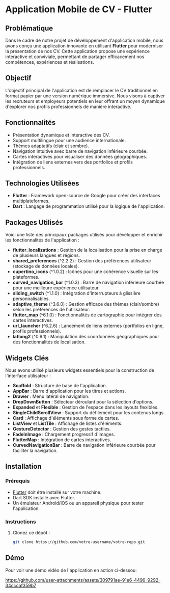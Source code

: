 # Application Mobile de CV - Flutter

## Problématique
Dans le cadre de notre projet de développement d'application mobile, nous avons conçu une application innovante en utilisant **Flutter** pour moderniser la présentation de nos CV. Cette application propose une expérience interactive et conviviale, permettant de partager efficacement nos compétences, expériences et réalisations.

## Objectif
L'objectif principal de l'application est de remplacer le CV traditionnel en format papier par une version numérique immersive. Nous visons à captiver les recruteurs et employeurs potentiels en leur offrant un moyen dynamique d'explorer nos profils professionnels de manière interactive.

## Fonctionnalités
- Présentation dynamique et interactive des CV.
- Support multilingue pour une audience internationale.
- Thèmes adaptatifs (clair et sombre).
- Navigation intuitive avec barre de navigation inférieure courbée.
- Cartes interactives pour visualiser des données géographiques.
- Intégration de liens externes vers des portfolios et profils professionnels.

## Technologies Utilisées
- **Flutter** : Framework open-source de Google pour créer des interfaces multiplateformes.
- **Dart** : Langage de programmation utilisé pour la logique de l'application.

## Packages Utilisés
Voici une liste des principaux packages utilisés pour développer et enrichir les fonctionnalités de l'application :

- **flutter_localizations** : Gestion de la localisation pour la prise en charge de plusieurs langues et régions.
- **shared_preferences** (^2.2.2) : Gestion des préférences utilisateur (stockage de données locales).
- **cupertino_icons** (^1.0.2) : Icônes pour une cohérence visuelle sur les plateformes.
- **curved_navigation_bar** (^1.0.3) : Barre de navigation inférieure courbée pour une meilleure expérience utilisateur.
- **sliding_switch** (^1.1.0) : Intégration d'interrupteurs à glissière personnalisables.
- **adaptive_theme** (^3.6.0) : Gestion efficace des thèmes (clair/sombre) selon les préférences de l'utilisateur.
- **flutter_map** (^6.1.0) : Fonctionnalités de cartographie pour intégrer des cartes interactives.
- **url_launcher** (^6.2.6) : Lancement de liens externes (portfolios en ligne, profils professionnels).
- **latlong2** (^0.9.1) : Manipulation des coordonnées géographiques pour des fonctionnalités de localisation.

## Widgets Clés
Nous avons utilisé plusieurs widgets essentiels pour la construction de l'interface utilisateur :

- **Scaffold** : Structure de base de l'application.
- **AppBar** : Barre d'application pour les titres et actions.
- **Drawer** : Menu latéral de navigation.
- **DropDownButton** : Sélecteur déroulant pour la sélection d'options.
- **Expanded** et **Flexible** : Gestion de l'espace dans les layouts flexibles.
- **SingleChildScrollView** : Support du défilement pour les contenus longs.
- **Card** : Affichage d'éléments sous forme de cartes.
- **ListView** et **ListTile** : Affichage de listes d'éléments.
- **GestureDetector** : Gestion des gestes tactiles.
- **FadeInImage** : Chargement progressif d'images.
- **FlutterMap** : Intégration de cartes interactives.
- **CurvedNavigationBar** : Barre de navigation inférieure courbée pour faciliter la navigation.

## Installation

### Prérequis
- [Flutter](https://flutter.dev/docs/get-started/install) doit être installé sur votre machine.
- Dart SDK installé avec Flutter.
- Un émulateur Android/iOS ou un appareil physique pour tester l'application.

### Instructions
1. Clonez ce dépôt :
   ```bash
   git clone https://github.com/votre-username/votre-repo.git

## Démo

Pour voir une démo vidéo de l'application en action ci-dessou:

https://github.com/user-attachments/assets/309791ae-91e6-4496-9292-34cccaf359b7


